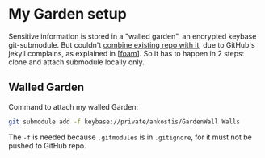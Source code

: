 # My Garden setup

Sensitive information is stored in a "walled garden", an encrypted keybase git-submodule.
But couldn't [combine existing repo with it](https://delitescere.medium.com/combining-an-existing-git-repo-with-keybase-encrypted-git-2841609166f0),
due to GitHub's jekyll complains, as explained in [[foam]].
So it has to happen in 2 steps: clone and attach submodule locally only.

## Walled Garden

Command to attach my walled Garden:

```bash
git submodule add -f keybase://private/ankostis/GardenWall Walls
```

The `-f` is needed because `.gitmodules` is in `.gitignore`,
for it must not be pushed to GitHub repo.

[//begin]: # "Autogenerated link references for markdown compatibility"
[foam]: foam.md "Foam"
[//end]: # "Autogenerated link references"
